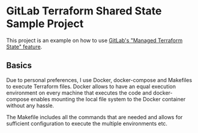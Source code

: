 # GitLab Terraform Shared State Sample Project

This project is an example on how to use [GitLab's "Managed Terraform State" feature](https://docs.gitlab.com/ee/user/infrastructure/terraform_state.html).

## Basics

Due to personal preferences, I use Docker, docker-compose and Makefiles to execute Terraform files. Docker allows to have an equal execution environment on every machine that executes the code and docker-compose enables mounting the local file system to the Docker container without any hassle.

The Makefile includes all the commands that are needed and allows for sufficient configuration to execute the multiple environments etc.
